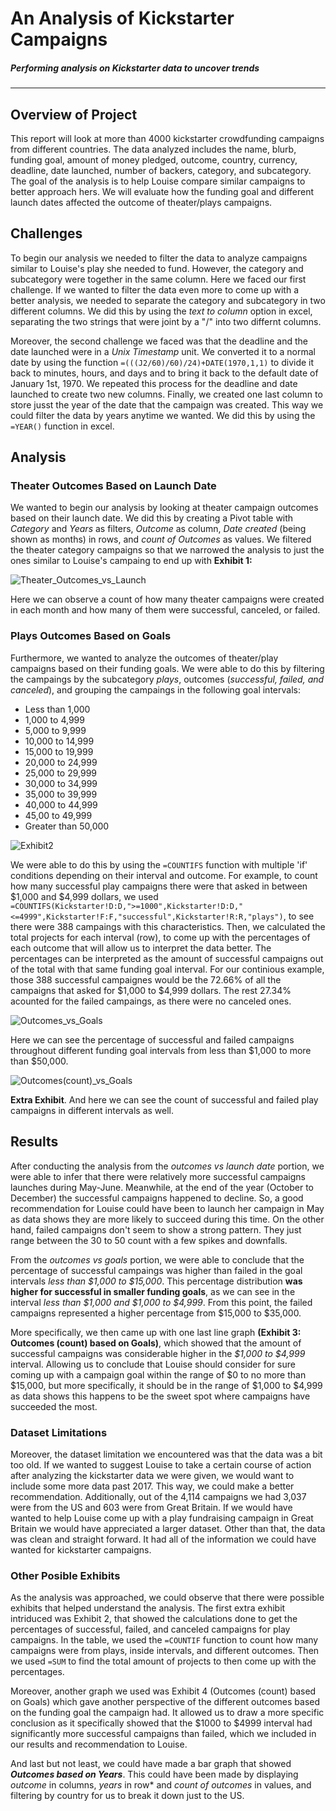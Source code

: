 # An Analysis of Kickstarter Campaigns
##### Performing analysis on Kickstarter data to uncover trends
---

## Overview of Project
This report will look at more than 4000 kickstarter crowdfunding campaigns from different countries. The data analyzed includes the name, blurb, funding goal, amount of money pledged, outcome, country, currency, deadline, date launched, number of backers, category, and subcategory. The goal of the analysis is to help Louise compare similar campaigns to better approach hers. We will evaluate how the funding goal and different launch dates affected the outcome of theater/plays campaigns. 

## Challenges
To begin our analysis we needed to filter the data to analyze campaigns similar to Louise's play she needed to fund. However, the category and subcategory were together in the same column. Here we faced our first challenge. If we wanted to filter the data even more to come up with a better analysis, we needed to separate the category and subcategory in two different columns. We did this by using the *text to column* option in excel, separating the two strings that were joint by a "/" into two differnt columns.

Moreover, the second challenge we faced was that the deadline and the date launched were in a *Unix Timestamp* unit. We converted it to a normal date by using the function `=(((J2/60)/60)/24)+DATE(1970,1,1)` to divide it back to minutes, hours, and days and to bring it back to the default date of January 1st, 1970. We repeated this process for the deadline and date launched to create two new columns. Finally, we created one last column to store jusst the year of the date that the campaign was created. This way we could filter the data by years anytime we wanted. We did this by using the `=YEAR()` function in excel. 

## Analysis
### Theater Outcomes Based on Launch Date
We wanted to begin our analysis by looking at theater campaign outcomes based on their launch date. We did this by creating a Pivot table with *Category* and *Years* as filters, *Outcome* as column, *Date created* (being shown as months) in rows, and *count of Outcomes* as values. We filtered the theater category campaigns so that we narrowed the analysis to just the ones similar to Louise's campaing to end up with **Exhibit 1:**

![Theater_Outcomes_vs_Launch](https://user-images.githubusercontent.com/83378141/118408742-d3b08080-b654-11eb-99d6-5b295973f394.png)

Here we can observe a count of how many theater campaigns were created in each month and how many of them were successful, canceled, or failed. 

### Plays Outcomes Based on Goals
Furthermore, we wanted to analyze the outcomes of theater/play campaigns based on their funding goals. We were able to do this by filtering the campaings by the subcategory *plays*, outcomes (*successful, failed, and canceled*), and grouping the campaings in the following goal intervals: 
- Less than 1,000
- 1,000 to 4,999
- 5,000 to 9,999
- 10,000 to 14,999
- 15,000 to 19,999
- 20,000 to 24,999
- 25,000 to 29,999
- 30,000 to 34,999
- 35,000 to 39,999
- 40,000 to 44,999
- 45,00 to 49,999
- Greater than 50,000

![Exhibit2](https://user-images.githubusercontent.com/83378141/118409235-5e927a80-b657-11eb-9872-e012974b1ca5.png)

We were able to do this by using the `=COUNTIFS` function with multiple 'if' conditions depending on their interval and outcome. For example, to count how many successful play campaigns there were that asked in between $1,000 and $4,999 dollars, we used `=COUNTIFS(Kickstarter!D:D,">=1000",Kickstarter!D:D,"<=4999",Kickstarter!F:F,"successful",Kickstarter!R:R,"plays")`, to see there were 388 campaings with this characteristics. Then, we calculated the total projects for each interval (row), to come up with the percentages of each outcome that will allow us to interpret the data better. The percentages can be interpreted as the amount of successful campaigns out of the total with that same funding goal interval. For our continious example, those 388 successful campaignes would be the 72.66% of all the campaigns that asked for $1,000 to $4,999 dollars. The rest 27.34% acounted for the failed campaings, as there were no canceled ones. 

![Outcomes_vs_Goals](https://user-images.githubusercontent.com/83378141/118409743-f1ccaf80-b659-11eb-97a9-aa14e5232c0d.png)

Here we can see the percentage of successful and failed campaigns throughout different funding goal intervals from less than $1,000 to more than $50,000. 

![Outcomes(count)_vs_Goals](https://user-images.githubusercontent.com/83378141/118409744-f5f8cd00-b659-11eb-801a-e8a1afa732b2.png)

**Extra Exhibit**. And here we can see the count of successful and failed play campaigns in different intervals as well. 

## Results
After conducting the analysis from the *outcomes vs launch date* portion, we were able to infer that there were relatively more successful campaigns launches during May-June. Meanwhile, at the end of the year (October to December) the successful campaigns happened to decline. So, a good recommendation for Louise could have been to launch her campaign in May as data shows they are more likely to succeed during this time. On the other hand, failed campaigns don't seem to show a strong pattern. They just range between the 30 to 50 count with a few spikes and downfalls. 

From the *outcomes vs goals* portion, we were able to conclude that the percentage of successful campaings was higher than failed in the goal intervals *less than $1,000 to $15,000*. This percentage distribution **was higher for successful in smaller funding goals**, as we can see in the interval *less than $1,000 and $1,000 to $4,999*. From this point, the failed campaigns represented a higher percentage from $15,000 to $35,000. 

More specifically, we then came up with one last line graph **(Exhibit 3: Outcomes (count) based on Goals)**, which showed that the amount of successful campaigns was considerable higher in the *$1,000 to $4,999* interval. Allowing us to conclude that Louise should consider for sure coming up with a campaign goal within the range of $0 to no more than $15,000, but more specifically, it should be in the range of $1,000 to $4,999 as data shows this happens to be the sweet spot where campaigns have succeeded the most. 

### Dataset Limitations
Moreover, the dataset limitation we encountered was that the data was a bit too old. If we wanted to suggest Louise to take a certain course of action after analyzing the kickstarter data we were given, we would want to include some more data past 2017. This way, we could make a better recommendation. Additionally, out of the 4,114 campaigns we had 3,037 were from the US and 603 were from Great Britain. If we would have wanted to help Louise come up with a play fundraising campaign in Great Britain we would have appreciated a larger dataset. Other than that, the data was clean and straight forward. It had all of the information we could have wanted for kickstarter campaigns.

### Other Posible Exhibits
As the analysis was approached, we could observe that there were possible exhibits that helped understand the analysis. The first extra exhibit intriduced was Exhibit 2, that showed the calculations done to get the percentages of successful, failed, and canceled campaigns for play campaigns. In the table, we used the `=COUNTIF` function to count how many campaigns were from plays, inside intervals, and different outcomes. Then we used `=SUM` to find the total amount of projects to then come up with the percentages. 

Moreover, another graph we used was Exhibit 4 (Outcomes (count) based on Goals) which gave another perspective of the different outcomes based on the funding goal the campaign had. It allowed us to draw a more specific conclusion as it specifically showed that the $1000 to $4999 interval had significantly more successful campaigns than failed, which we included in our results and recommendation to Louise. 

And last but not least, we could have made a bar graph that showed ***Outcomes based on Years***. This could have been made by displaying *outcome* in columns, *years* in row* and *count of outcomes* in values, and filtering by country for us to break it down just to the US. 










